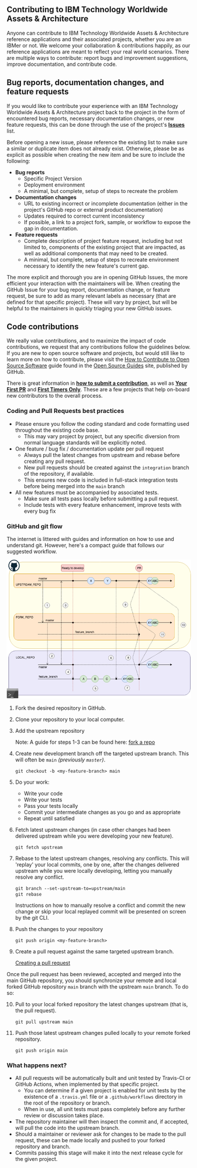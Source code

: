 ## Contributing to IBM Technology Worldwide Assets & Architecture
Anyone can contribute to IBM Technology Worldwide Assets & Architecture reference applications and their associated projects, whether you are an IBMer or not.
We welcome your collaboration & contributions happily, as our reference applications are meant to reflect your real world scenarios.
There are multiple ways to contribute: report bugs and improvement suggestions, improve documentation, and contribute code.

## Bug reports, documentation changes, and feature requests

If you would like to contribute your experience with an IBM Technology Worldwide Assets & Architecture project back to the project in the form of encountered bug reports, necessary documentation changes, or new feature requests, this can be done through the use of the project's [**Issues**](#) list.  

Before opening a new issue, please reference the existing list to make sure a similar or duplicate item does not already exist.  Otherwise, please be as explicit as possible when creating the new item and be sure to include the following:

- **Bug reports**
  - Specific Project Version
  - Deployment environment
  - A minimal, but complete, setup of steps to recreate the problem
- **Documentation changes**
  - URL to existing incorrect or incomplete documentation (either in the project's GitHub repo or external product documentation)
  - Updates required to correct current inconsistency
  - If possible, a link to a project fork, sample, or workflow to expose the gap in documentation.
- **Feature requests**
  - Complete description of project feature request, including but not limited to, components of the existing project that are impacted, as well as additional components that may need to be created.
  - A minimal, but complete, setup of steps to recreate environment necessary to identify the new feature's current gap.

The more explicit and thorough you are in opening GitHub Issues, the more efficient your interaction with the maintainers will be.  When creating the GitHub Issue for your bug report, documentation change, or feature request, be sure to add as many relevant labels as necessary (that are defined for that specific project).  These will vary by project, but will be helpful to the maintainers in quickly triaging your new GitHub issues.

## Code contributions

We really value contributions, and to maximize the impact of code contributions, we request that any contributions follow the guidelines below. If you are new to open source software and projects, but would still like to learn more on how to contribute, please visit the [How to Contribute to Open Source Software](https://opensource.guide/how-to-contribute/#how-to-submit-a-contribution) guide found in the [Open Source Guides](https://opensource.guide/) site, published by GitHub.

There is great information in [**how to submit a contribution**](https://opensource.guide/how-to-contribute/#how-to-submit-a-contribution), as well as [**Your First PR**](http://yourfirstpr.github.io/) and [**First Timers Only**](https://www.firsttimersonly.com/).  These are a few projects that help on-board new contributors to the overall process.

### Coding and Pull Requests best practices
- Please ensure you follow the coding standard and code formatting used throughout the existing code base.
  - This may vary project by project, but any specific diversion from normal language standards will be explicitly noted.
- One feature / bug fix / documentation update per pull request
  - Always pull the latest changes from upstream and rebase before creating any pull request.  
  - New pull requests should be created against the `integration` branch of the repository, if available.
  - This ensures new code is included in full-stack integration tests before being merged into the `main` branch
- All new features must be accompanied by associated tests.
  - Make sure all tests pass locally before submitting a pull request.
  - Include tests with every feature enhancement, improve tests with every bug fix

### GitHub and git flow

The internet is littered with guides and information on how to use and understand git. However, here's a compact guide that follows our suggested workflow.

![Github Flow](https://raw.githubusercontent.com/ibm-garage-tsa/getting-started-with-tsa/main/github_flow.png)

1. Fork the desired repository in GitHub.

2. Clone your repository to your local computer.

3. Add the upstream repository

    Note: A guide for steps 1-3 can be found here: [fork a repo](https://help.github.com/articles/fork-a-repo/)

4. Create new development branch off the targeted upstream branch.  This will often be `main` _(previously `master`)_.

    ```
    git checkout -b <my-feature-branch> main
    ```

5. Do your work:
   - Write your code
   - Write your tests
   - Pass your tests locally
   - Commit your intermediate changes as you go and as appropriate
   - Repeat until satisfied

6. Fetch latest upstream changes (in case other changes had been delivered upstream while you were developing your new feature).

    ```
    git fetch upstream
    ```
7. Rebase to the latest upstream changes, resolving any conflicts. This will 'replay' your local commits, one by one, after the changes delivered upstream while you were locally developing, letting you manually resolve any conflict.

    ```
    git branch --set-upstream-to=upstream/main
    git rebase
    ```
    Instructions on how to manually resolve a conflict and commit the new change or skip your local replayed commit will be presented on screen by the git CLI.

8. Push the changes to your repository

    ```
    git push origin <my-feature-branch>
    ```

9. Create a pull request against the same targeted upstream branch.

    [Creating a pull request](https://help.github.com/articles/creating-a-pull-request/)

Once the pull request has been reviewed, accepted and merged into the main GitHub repository, you should synchronize your remote and local forked GitHub repository `main` branch with the upstream `main` branch. To do so:

10. Pull to your local forked repository the latest changes upstream (that is, the pull request).

    ```
    git pull upstream main
    ```

11. Push those latest upstream changes pulled locally to your remote forked repository.

    ```
    git push origin main
    ```

### What happens next?
- All pull requests will be automatically built and unit tested by Travis-CI or GitHub Actions, when implemented by that specific project.
  - You can determine if a given project is enabled for unit tests by the existence of a `.travis.yml` file or a `.github/workflows` directory in the root of the repository or branch.
  - When in use, all unit tests must pass completely before any further review or discussion takes place.
- The repository maintainer will then inspect the commit and, if accepted, will pull the code into the upstream branch.
- Should a maintainer or reviewer ask for changes to be made to the pull request, these can be made locally and pushed to your forked repository and branch.
- Commits passing this stage will make it into the next release cycle for the given project.
